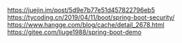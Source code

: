 
https://juejin.im/post/5d9e7b77e51d457822796eb5   
	https://tycoding.cn/2019/04/11/boot/spring-boot-security/
	https://www.hangge.com/blog/cache/detail_2678.html
	https://gitee.com/liuge1988/spring-boot-demo